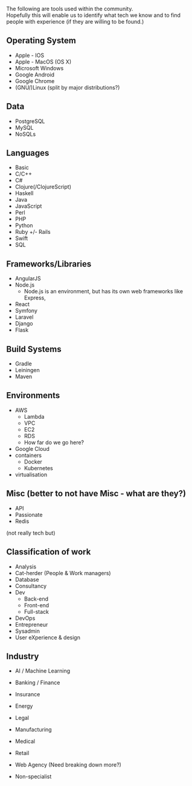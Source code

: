 The following are tools used within the community.  
Hopefully this will enable us to identify what tech we know and to find people with experience (if they are willing to be found.)  

## Operating System

- Apple - IOS  
- Apple - MacOS (OS X)  
- Microsoft Windows  
- Google Android  
- Google Chrome  
- (GNU/)Linux (split by major distributions?)

## Data

- PostgreSQL
- MySQL
- NoSQLs

## Languages

- Basic
- C/C++
- C#
- Clojure(/ClojureScript)
- Haskell
- Java
- JavaScript
- Perl
- PHP
- Python
- Ruby +/- Rails
- Swift
- SQL

## Frameworks/Libraries

- AngularJS
- Node.js
  - Node.js is an environment, but has its own web frameworks like Express, 
- React
- Symfony
- Laravel
- Django
- Flask

## Build Systems
- Gradle
- Leiningen
- Maven

## Environments

- AWS
  - Lambda
  - VPC
  - EC2
  - RDS
  - How far do we go here?
- Google Cloud
- containers
  - Docker
  - Kubernetes
- virtualisation

## Misc (better to not have Misc - what are they?)
- API
- Passionate
- Redis

(not really tech but)
## Classification of work

- Analysis
- Cat-herder (People & Work managers)
- Database
- Consultancy
- Dev
  - Back-end
  - Front-end
  - Full-stack
- DevOps
- Entrepreneur
- Sysadmin
- User eXperience & design

## Industry
- AI / Machine Learning
- Banking / Finance
- Insurance
- Energy
- Legal
- Manufacturing
- Medical
- Retail
- Web Agency (Need breaking down more?)

- Non-specialist

